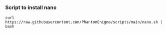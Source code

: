 ### Script to install nano
```
curl https://raw.githubusercontent.com/PhantomEnigma/scripts/main/nano.sh | bash
```
